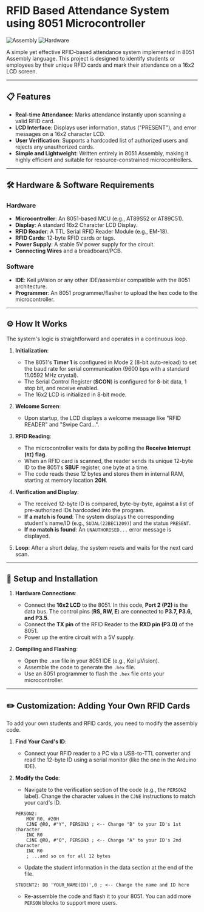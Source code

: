 #  RFID Based Attendance System using 8051 Microcontroller

![Assembly](https://img.shields.io/badge/Language-8051%20Assembly-blue.svg) ![Hardware](https://img.shields.io/badge/Platform-8051%20MCU-lightgrey.svg)

A simple yet effective RFID-based attendance system implemented in 8051 Assembly language. This project is designed to identify students or employees by their unique RFID cards and mark their attendance on a 16x2 LCD screen.



---

## 📋 Features

* **Real-time Attendance**: Marks attendance instantly upon scanning a valid RFID card.
* **LCD Interface**: Displays user information, status ("PRESENT"), and error messages on a 16x2 character LCD.
* **User Verification**: Supports a hardcoded list of authorized users and rejects any unauthorized cards.
* **Simple and Lightweight**: Written entirely in 8051 Assembly, making it highly efficient and suitable for resource-constrained microcontrollers.

---

## 🛠️ Hardware & Software Requirements

### Hardware
* **Microcontroller**: An 8051-based MCU (e.g., AT89S52 or AT89C51).
* **Display**: A standard 16x2 Character LCD Display.
* **RFID Reader**: A TTL Serial RFID Reader Module (e.g., EM-18).
* **RFID Cards**: 12-byte RFID cards or tags.
* **Power Supply**: A stable 5V power supply for the circuit.
* **Connecting Wires** and a breadboard/PCB.

### Software
* **IDE**: Keil µVision or any other IDE/assembler compatible with the 8051 architecture.
* **Programmer**: An 8051 programmer/flasher to upload the hex code to the microcontroller.

---

## ⚙️ How It Works

The system's logic is straightforward and operates in a continuous loop.

1.  **Initialization**:
    * The 8051's **Timer 1** is configured in Mode 2 (8-bit auto-reload) to set the baud rate for serial communication (9600 bps with a standard 11.0592 MHz crystal).
    * The Serial Control Register (**SCON**) is configured for 8-bit data, 1 stop bit, and receive enabled.
    * The 16x2 LCD is initialized in 8-bit mode.

2.  **Welcome Screen**:
    * Upon startup, the LCD displays a welcome message like "RFID READER" and "Swipe Card...".

3.  **RFID Reading**:
    * The microcontroller waits for data by polling the **Receive Interrupt (`RI`) flag**.
    * When an RFID card is scanned, the reader sends its unique 12-byte ID to the 8051's **SBUF** register, one byte at a time.
    * The code reads these 12 bytes and stores them in internal RAM, starting at memory location **20H**.

4.  **Verification and Display**:
    * The received 12-byte ID is compared, byte-by-byte, against a list of pre-authorized IDs hardcoded into the program.
    * **If a match is found**: The system displays the corresponding student's name/ID (e.g., `SUJAL(22BEC1209)`) and the status `PRESENT`.
    * **If no match is found**: An `UNAUTHORISED...` error message is displayed.

5.  **Loop**: After a short delay, the system resets and waits for the next card scan.

---

## 🚀 Setup and Installation

1.  **Hardware Connections**:
    * Connect the **16x2 LCD** to the 8051. In this code, **Port 2 (P2)** is the data bus. The control pins (**RS, RW, E**) are connected to **P3.7, P3.6, and P3.5**.
    * Connect the **TX pin** of the RFID Reader to the **RXD pin (P3.0)** of the 8051.
    * Power up the entire circuit with a 5V supply.

2.  **Compiling and Flashing**:
    * Open the `.asm` file in your 8051 IDE (e.g., Keil µVision).
    * Assemble the code to generate the `.hex` file.
    * Use an 8051 programmer to flash the `.hex` file onto your microcontroller.

---

## ✏️ Customization: Adding Your Own RFID Cards

To add your own students and RFID cards, you need to modify the assembly code.

1.  **Find Your Card's ID**:
    * Connect your RFID reader to a PC via a USB-to-TTL converter and read the 12-byte ID using a serial monitor (like the one in the Arduino IDE).

2.  **Modify the Code**:
    * Navigate to the verification section of the code (e.g., the `PERSON2` label). Change the character values in the `CJNE` instructions to match your card's ID.

    ```assembly
    PERSON2:
        MOV R0, #20H
        CJNE @R0, #"Y", PERSON3 ; <-- Change "B" to your ID's 1st character
        INC R0
        CJNE @R0, #"O", PERSON3 ; <-- Change "A" to your ID's 2nd character
        INC R0
        ; ...and so on for all 12 bytes
    ```
    * Update the student information in the data section at the end of the file.
    ```assembly
    STUDENT2: DB 'YOUR_NAME(ID)',0 ; <-- Change the name and ID here
    ```
    * Re-assemble the code and flash it to your 8051. You can add more `PERSON` blocks to support more users.
